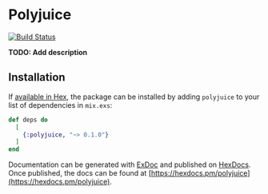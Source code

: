 # Polyjuice

[![Build Status](https://travis-ci.org/Raphexion/polyjuice.svg?branch=master)](https://travis-ci.org/Raphexion/polyjuice)

**TODO: Add description**

## Installation

If [available in Hex](https://hex.pm/docs/publish), the package can be installed
by adding `polyjuice` to your list of dependencies in `mix.exs`:

```elixir
def deps do
  [
    {:polyjuice, "~> 0.1.0"}
  ]
end
```

Documentation can be generated with [ExDoc](https://github.com/elixir-lang/ex_doc)
and published on [HexDocs](https://hexdocs.pm). Once published, the docs can
be found at [https://hexdocs.pm/polyjuice](https://hexdocs.pm/polyjuice).
